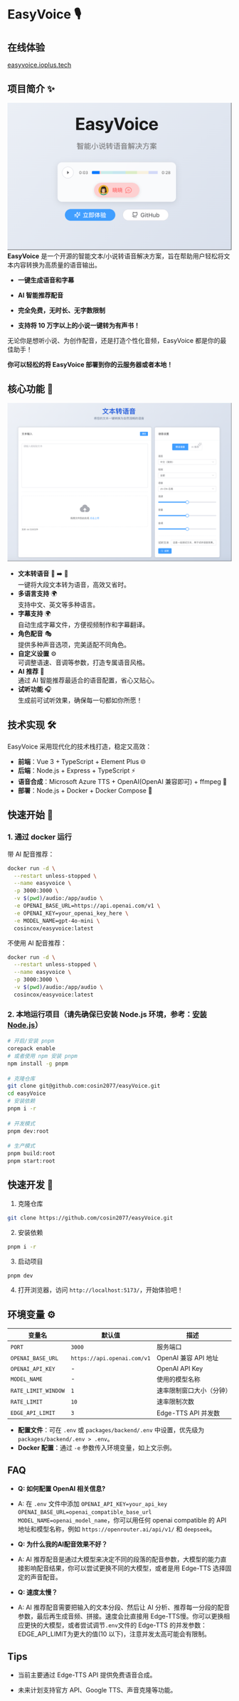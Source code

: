 # EasyVoice 🎙️

## 在线体验

[easyvoice.ioplus.tech](https://easyvoice.ioplus.tech)

## 项目简介 ✨  

![Home](./images/readme.home.png)
**EasyVoice** 是一个开源的智能文本/小说转语音解决方案，旨在帮助用户轻松将文本内容转换为高质量的语音输出。  

- **一键生成语音和字幕**

- **AI 智能推荐配音**

- **完全免费，无时长、无字数限制**

- **支持将 10 万字以上的小说一键转为有声书！**

无论你是想听小说、为创作配音，还是打造个性化音频，EasyVoice 都是你的最佳助手！

**你可以轻松的将 EasyVoice 部署到你的云服务器或者本地！**

## 核心功能 🌟

![generate](./images/readme.generate.png)

- **文本转语音** 📝 ➡️ 🎵  
  一键将大段文本转为语音，高效又省时。
- **多语言支持** 🌍  
  支持中文、英文等多种语言。  
- **字幕支持** 🌍  
  自动生成字幕文件，方便视频制作和字幕翻译。  
- **角色配音** 🎭  
  提供多种声音选项，完美适配不同角色。  
- **自定义设置** ⚙️  
  可调整语速、音调等参数，打造专属语音风格。  
- **AI 推荐** 🧠  
  通过 AI 智能推荐最适合的语音配置，省心又贴心。  
- **试听功能** 🎧  
  生成前可试听效果，确保每一句都如你所愿！  

## 技术实现 🛠️

EasyVoice 采用现代化的技术栈打造，稳定又高效：

- **前端**：Vue 3 + TypeScript + Element Plus 🌐  
- **后端**：Node.js + Express + TypeScript ⚡  
- **语音合成**：Microsoft Azure TTS + OpenAI(OpenAI 兼容即可) + ffmpeg 🎤  
- **部署**：Node.js + Docker + Docker Compose 🐳  

## 快速开始 🚀

### 1. 通过 docker 运行

带 AI 配音推荐：

```bash
docker run -d \
  --restart unless-stopped \
  --name easyvoice \
  -p 3000:3000 \
  -v $(pwd)/audio:/app/audio \
  -e OPENAI_BASE_URL=https://api.openai.com/v1 \
  -e OPENAI_KEY=your_openai_key_here \
  -e MODEL_NAME=gpt-4o-mini \
  cosincox/easyvoice:latest
```

不使用 AI 配音推荐：

```bash
docker run -d \
  --restart unless-stopped \
  --name easyvoice \
  -p 3000:3000 \
  -v $(pwd)/audio:/app/audio \
  cosincox/easyvoice:latest

```

### 2. 本地运行项目（请先确保已安装 Node.js 环境，参考：[安装 Node.js](https://zhuanlan.zhihu.com/p/442215189)）

```bash
# 开启/安装 pnpm
corepack enable
# 或者使用 npm 安装 pnpm
npm install -g pnpm

# 克隆仓库
git clone git@github.com:cosin2077/easyVoice.git
cd easyVoice
# 安装依赖
pnpm i -r

# 开发模式
pnpm dev:root

# 生产模式
pnpm build:root
pnpm start:root
```

## 快速开发 🚀

1. 克隆仓库

```bash
git clone https://github.com/cosin2077/easyVoice.git
```

2. 安装依赖

```bash
pnpm i -r
```

3. 启动项目

```bash
pnpm dev
```

4. 打开浏览器，访问 `http://localhost:5173/`，开始体验吧！

## 环境变量 ⚙️

| 变量名              | 默认值                         | 描述                          |
|--------------------|-------------------------------|------------------------------|
| `PORT`             | `3000`                        | 服务端口                      |
| `OPENAI_BASE_URL`  | `https://api.openai.com/v1`   | OpenAI 兼容 API 地址          |
| `OPENAI_API_KEY`   | -                             | OpenAI API Key               |
| `MODEL_NAME`       | -                             | 使用的模型名称                 |
| `RATE_LIMIT_WINDOW`| `1`                           | 速率限制窗口大小（分钟）         |
| `RATE_LIMIT`       | `10`                          | 速率限制次数                   |
| `EDGE_API_LIMIT`   | `3`                           | Edge-TTS API 并发数           |

- **配置文件**：可在 `.env` 或 `packages/backend/.env` 中设置，优先级为 `packages/backend/.env > .env`。  
- **Docker 配置**：通过 `-e` 参数传入环境变量，如上文示例。

## FAQ

- **Q: 如何配置 OpenAI 相关信息?**
- A: 在 `.env` 文件中添加 `OPENAI_API_KEY=your_api_key` `OPENAI_BASE_URL=openai_compatible_base_url` `MODEL_NAME=openai_model_name`，你可以用任何 openai compatible 的 API 地址和模型名称，例如 `https://openrouter.ai/api/v1/` 和 `deepseek`。

- **Q: 为什么我的AI配音效果不好？**
- A: AI 推荐配音是通过大模型来决定不同的段落的配音参数，大模型的能力直接影响配音结果，你可以尝试更换不同的大模型，或者是用 Edge-TTS 选择固定的声音配音。

- **Q: 速度太慢？**
- A: AI 推荐配音需要把输入的文本分段、然后让 AI 分析、推荐每一分段的配音参数，最后再生成音频、拼接。速度会比直接用 Edge-TTS慢。你可以更换相应更快的大模型，或者尝试调节`.env`文件的 Edge-TTS 的并发参数：EDGE_API_LIMIT为更大的值(10 以下)，注意并发太高可能会有限制。

## Tips

- 当前主要通过 Edge-TTS API 提供免费语音合成。  

- 未来计划支持官方 API、Google TTS、声音克隆等功能。

